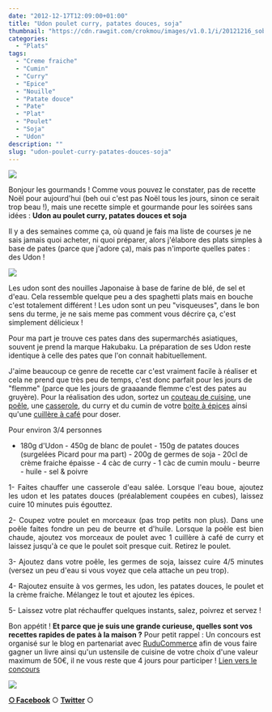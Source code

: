```yaml
---
date: "2012-12-17T12:09:00+01:00"
title: "Udon poulet curry, patates douces, soja"
thumbnail: "https://cdn.rawgit.com/crokmou/images/v1.0.1/i/20121216_soba_poulet_curry_soja_patate_douce_0008.jpg"
categories:
  - "Plats"
tags:
  - "Creme fraiche"
  - "Cumin"
  - "Curry"
  - "Epice"
  - "Nouille"
  - "Patate douce"
  - "Pate"
  - "Plat"
  - "Poulet"
  - "Soja"
  - "Udon"
description: ""
slug: "udon-poulet-curry-patates-douces-soja"
---
```


[![](https://cdn.rawgit.com/crokmou/images/v1.0.1/i/20121216_soba_poulet_curry_soja_patate_douce_0008_bann-300x1791-300x179.jpg)](https://cdn.rawgit.com/crokmou/images/v1.0.1/i/20121216_soba_poulet_curry_soja_patate_douce_0008_bann-300x1791.jpg)

Bonjour les gourmands ! Comme vous pouvez le constater, pas de recette Noël pour aujourd'hui (beh oui c'est pas Noël tous les jours, sinon ce serait trop beau !), mais une recette simple et gourmande pour les soirées sans idées : **Udon au poulet curry, patates douces et soja**

Il y a des semaines comme ça, où quand je fais ma liste de courses je ne sais jamais quoi acheter, ni quoi préparer, alors j'élabore des plats simples à base de pates (parce que j'adore ça), mais pas n'importe quelles pates : des Udon !

[![](https://cdn.rawgit.com/crokmou/images/v1.0.1/i/41QTmMPHWmL._SL500_SS500_1.jpg)](https://cdn.rawgit.com/crokmou/images/v1.0.1/i/41QTmMPHWmL._SL500_SS500_1.jpg)

Les udon sont des nouilles Japonaise à base de farine de blé, de sel et d'eau. Cela ressemble quelque peu a des spaghetti plats mais en bouche c'est totalement différent ! Les udon sont un peu "visqueuses", dans le bon sens du terme, je ne sais meme pas comment vous décrire ça, c'est simplement délicieux !

Pour ma part je trouve ces pates dans des supermarchés asiatiques, souvent je prend la marque Hakubaku. La préparation de ses Udon reste identique à celle des pates que l'on connait habituellement.

J'aime beaucoup ce genre de recette car c'est vraiment facile à réaliser et cela ne prend que très peu de temps, c'est donc parfait pour les jours de "flemme" (parce que les jours de graaaande flemme c'est des pates au gruyère). Pour la réalisation des udon, sortez un [couteau de cuisine](http://www.rueducommerce.fr/m/pl/malid:12468606), une [poêle](http://www.rueducommerce.fr/m/pl/malid:4769951), une [casserole](http://www.rueducommerce.fr/index/casserole%20fonte), du curry et du cumin de votre [boite à épices](http://www.rueducommerce.fr/index/boite%20a%20epice) ainsi qu'une [cuillère à café](http://www.rueducommerce.fr/index/cuillere%20a%20cafe) pour doser.

Pour environ 3/4 personnes

- 180g d'Udon - 450g de blanc de poulet - 150g de patates douces (surgelées Picard pour ma part) - 200g de germes de soja - 20cl de crème fraiche épaisse - 4 càc de curry - 1 càc de cumin moulu - beurre - huile - sel & poivre

<div style="text-align: justify;">1- Faites chauffer une casserole d'eau salée. Lorsque l'eau boue, ajoutez les udon et les patates douces (préalablement coupées en cubes), laissez cuire 10 minutes puis égouttez.

2- Coupez votre poulet en morceaux (pas trop petits non plus). Dans une poêle faites fondre un peu de beurre et d'huile. Lorsque la poêle est bien chaude, ajoutez vos morceaux de poulet avec 1 cuillère à café de curry et laissez jusqu'à ce que le poulet soit presque cuit. Retirez le poulet.

3- Ajoutez dans votre poêle, les germes de soja, laissez cuire 4/5 minutes (versez un peu d'eau si vous voyez que cela attache un peu trop).

4- Rajoutez ensuite à vos germes, les udon, les patates douces, le poulet et la crème fraiche. Mélangez le tout et ajoutez les épices.

5- Laissez votre plat réchauffer quelques instants, salez, poivrez et servez !

</div>

Bon appétit ! **Et parce que je suis une grande curieuse, quelles sont vos recettes rapides de pates à la maison ?** Pour petit rappel : Un concours est organisé sur le blog en partenariat avec [RuduCommerce](http://www.rueducommerce.fr/) afin de vous faire gagner un livre ainsi qu'un ustensile de cuisine de votre choix d'une valeur maximum de 50€, il ne vous reste que 4 jours pour participer ! [Lien vers le concours](https://crokmou.com/2012/12/concours-noel-rue-du-commerce.html)

[![](http://multiply.com/mu/rikodewayne/image/1/photos/3/500x500/16/s-ramen-1.gif?et=BT7WzV773TPNSvis9ZkhMg&nmid=307202166)](http://multiply.com/mu/rikodewayne/image/1/photos/3/500x500/16/s-ramen-1.gif?et=BT7WzV773TPNSvis9ZkhMg&nmid=307202166)

[**○<span style="font-size: xx-small; margin: 0px; outline: 0px; padding: 0px;"><span style="font-family: Arial, Helvetica, sans-serif; margin: 0px; outline: 0px; padding: 0px;"> </span></span>Facebook**](https://www.facebook.com/pages/CroKMou/148093255259077) ○ [**Twitter**](https://twitter.com/Crokmou) ○